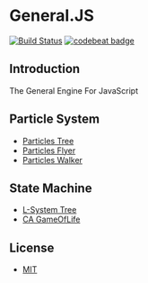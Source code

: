 # General.JS
[![Build Status](https://travis-ci.org/experdot/General.JS.svg?branch=master)](https://travis-ci.org/experdot/General.JS) [![codebeat badge](https://codebeat.co/badges/64542319-65e3-4236-9714-bfcb0e8f27a9)](https://codebeat.co/projects/github-com-experdot-general-js-master)

## Introduction
The General Engine For JavaScript

## Particle System
- [Particles Tree](https://experdot.github.io/General.JS/views/gallery.html?scene=tree)
- [Particles Flyer](https://experdot.github.io/General.JS/views/gallery.html?scene=flyer)
- [Particles Walker](https://experdot.github.io/General.JS/views/gallery.html?scene=walker)

## State Machine
- [L-System Tree](https://experdot.github.io/General.JS/views/gallery.html?scene=lsystemtree)
- [CA GameOfLife](https://experdot.github.io/General.JS/views/gallery.html?scene=gameoflife)

## License
- [MIT](./LICENSE)
